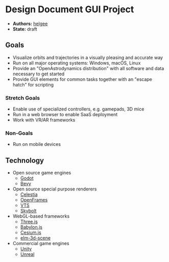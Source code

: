 # Design Document GUI Project

* **Authors:** [helgee](https://github.com/helgee)
* **State:** draft

## Goals

* Visualize orbits and trajectories in a visually pleasing and accurate way
* Run on all major operating systems: Windows, macOS, Linux
* Provide an "OpenAstrodynamics distribution" with all software and data necessary to get started
* Provide GUI elements for common tasks together with an "escape hatch" for scripting

### Stretch Goals

* Enable use of specialized controllers, e.g. gamepads, 3D mice
* Run in a web browser to enable SaaS deployment
* Work with VR/AR frameworks

### Non-Goals

* Run on mobile devices

## Technology

* Open source game engines
	* [Godot](https://godotengine.org)
	* [Bevy](https://bevyengine.org)
* Open source special purpose renderers
	* [Celestia](https://celestia.space)
	* [OpenFrames](https://github.com/ravidavi/OpenFrames)
	* [VTS](https://logiciels.cnes.fr/en/content/vts)
	* [Skybolt](https://github.com/Piraxus/Skybolt)
* WebGL-based frameworks
	* [Three.js](https://threejs.org)
	* [Babylon.js](https://www.babylonjs.com)
	* [Cesium.js](https://cesium.com/cesiumjs)
	* [elm-3d-scene](https://github.com/ianmackenzie/elm-3d-scene)
* Commercial game engines
	* [Unity](https://unity.com)
	* [Unreal](https://www.unrealengine.com)
